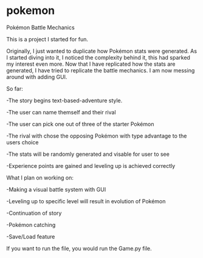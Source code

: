 # pokemon
Pokémon Battle Mechanics

This is a project I started for fun.

Originally, I just wanted to duplicate how Pokémon stats were generated.
As I started diving into it, I noticed the complexity behind it, this had sparked my interest even more.
Now that I have replicated how the stats are generated, I have tried to replicate the battle mechanics.
I am now messing around with adding GUI.

So far:

-The story begins text-based-adventure style.

-The user can name themself and their rival

-The user can pick one out of three of the starter Pokémon

-The rival with chose the opposing Pokémon with type advantage to the users choice

-The stats will be randomly generated and visable for user to see

-Experience points are gained and leveling up is achieved correctly



What I plan on working on:

-Making a visual battle system with GUI

-Leveling up to specific level will result in evolution of Pokémon

-Continuation of story

-Pokémon catching

-Save/Load feature


If you want to run the file, you would run the Game.py file.
